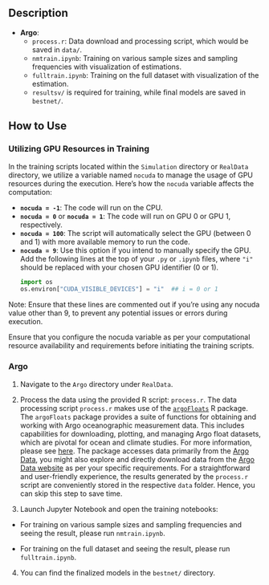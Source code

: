 ## Description
  
- **Argo**:
  - `process.r`: Data download and processing script, which would be saved in `data/`. 
  - `nmtrain.ipynb`: Training on various sample sizes and sampling frequencies with visualization of estimations.
  - `fulltrain.ipynb`: Training on the full dataset with visualization of the estimation.
  - `resultsv/` is required for training, while final models are saved in `bestnet/`.


## How to Use

### Utilizing GPU Resources in Training

In the training scripts located within the `Simulation` directory or `RealData` directory, we utilize a variable named `nocuda` to manage the usage of GPU resources during the execution. Here’s how the `nocuda` variable affects the computation:

- **`nocuda = -1`**: The code will run on the CPU.
- **`nocuda = 0`** or **`nocuda = 1`**: The code will run on GPU 0 or GPU 1, respectively.
- **`nocuda = 100`**: The script will automatically select the GPU (between 0 and 1) with more available memory to run the code.
- **`nocuda = 9`**: Use this option if you intend to manually specify the GPU. Add the following lines at the top of your `.py` or `.ipynb` files, where `"i"` should be replaced with your chosen GPU identifier (0 or 1).
  ```python
  import os
  os.environ["CUDA_VISIBLE_DEVICES"] = "i"  ## i = 0 or 1
  
Note: Ensure that these lines are commented out if you’re using any nocuda value other than 9, to prevent any potential issues or errors during execution.

Ensure that you configure the nocuda variable as per your computational resource availability and requirements before initiating the training scripts.



### Argo

1. Navigate to the `Argo` directory under `RealData`.

2. Process the data using the provided R script: `process.r`. The data processing script `process.r` makes use of the [`argoFloats`](https://cran.r-project.org/web/packages/argoFloats/index.html) R package. The `argoFloats` package provides a suite of functions for obtaining and working with Argo oceanographic measurement data. This includes capabilities for downloading, plotting, and managing Argo float datasets, which are pivotal for ocean and climate studies. For more information, please see [here](https://github.com/ArgoCanada/argoFloats). 
The package accesses data primarily from the [Argo Data](https://data-argo.ifremer.fr), you might also explore and directly download data from the [Argo Data website](https://data-argo.ifremer.fr) as per your specific requirements.
For a straightforward and user-friendly experience, the results generated by the `process.r` script are conveniently stored in the respective `data` folder. Hence, you can skip this step to save time.

3. Launch Jupyter Notebook and open the training notebooks:
- For training on various sample sizes and sampling frequencies and seeing the result, please run `nmtrain.ipynb`.

- For training on the full dataset and seeing the result, please run `fulltrain.ipynb`.

4. You can find the finalized models in the `bestnet/` directory.
